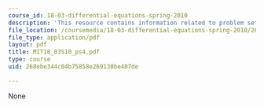 ```yaml
---
course_id: 18-03-differential-equations-spring-2010
description: 'This resource contains information related to problem set 4. '
file_location: /coursemedia/18-03-differential-equations-spring-2010/268ebe344c04b75858e269130be407de_MIT18_03S10_ps4.pdf
file_type: application/pdf
layout: pdf
title: MIT18_03S10_ps4.pdf
type: course
uid: 268ebe344c04b75858e269130be407de

---
```

None